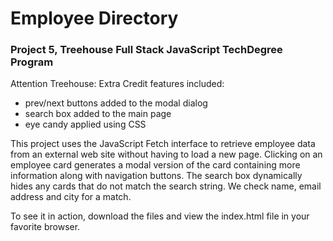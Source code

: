 # Employee Directory
 ### Project 5, Treehouse Full Stack JavaScript TechDegree Program

Attention Treehouse: Extra Credit features included:
- prev/next buttons added to the modal dialog
- search box added to the main page
- eye candy applied using CSS

This project uses the JavaScript Fetch interface to retrieve employee data from an external web site without having to load a new page. Clicking on an employee card generates a modal version of the card containing more information along with navigation buttons. The search box dynamically hides any cards that do not match the search string. We check name, email address and city for a match.

To see it in action, download the files and view the index.html file in your favorite browser.
